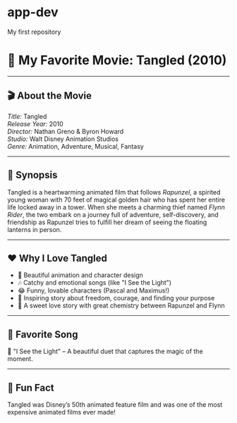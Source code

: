 # app-dev
My first repository

# 🌟 My Favorite Movie: Tangled (2010)

---

## 🎬 About the Movie

*Title:* Tangled  
*Release Year:* 2010  
*Director:* Nathan Greno & Byron Howard  
*Studio:* Walt Disney Animation Studios  
*Genre:* Animation, Adventure, Musical, Fantasy

---

## 📖 Synopsis

Tangled is a heartwarming animated film that follows *Rapunzel*, a spirited young woman with 70 feet of magical golden hair who has spent her entire life locked away in a tower. When she meets a charming thief named *Flynn Rider*, the two embark on a journey full of adventure, self-discovery, and friendship as Rapunzel tries to fulfill her dream of seeing the floating lanterns in person.

---

## ❤️ Why I Love Tangled

- 💛 Beautiful animation and character design
- 🎶 Catchy and emotional songs (like "I See the Light")
- 😂 Funny, lovable characters (Pascal and Maximus!)
- 🌈 Inspiring story about freedom, courage, and finding your purpose
- 💞 A sweet love story with great chemistry between Rapunzel and Flynn

---

## 🎵 Favorite Song

🎤 "I See the Light" – A beautiful duet that captures the magic of the moment.

---

## 🧠 Fun Fact

Tangled was Disney’s 50th animated feature film and was one of the most expensive animated films ever made!

